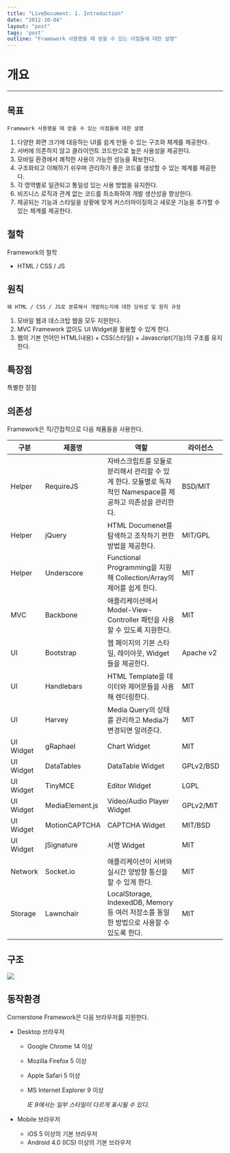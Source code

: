 ```yaml
---
title: "LiveDocument: 1. Introduction"
date: "2012-10-04"
layout: "post"
tags: 'post'
outline: "Framework 사용했을 때 얻을 수 있는 이점들에 대한 설명"
---
```


# 개요

----------

목표
---
`Framework 사용했을 때 얻을 수 있는 이점들에 대한 설명`

1. 다양한 화면 크기에 대응하는 UI를 쉽게 만들 수 있는 구조와 체계를 제공한다.
2. 서버에 의존하지 않고 클라이언트 코드만으로 높은 사용성을 제공한다.
3. 모바일 환경에서 쾌적한 사용이 가능한 성능을 확보한다.
4. 구조화되고 이해하기 쉬우며 관리하기 좋은 코드를 생성할 수 있는 체계를 제공한다.
5. 각 영역별로 일관되고 통일성 있는 사용 방법을 유지한다.
6. 비즈니스 로직과 관계 없는 코드를 최소화하여 개발 생산성을 향상한다.
7. 제공되는 기능과 스타일을 상황에 맞게 커스터마이징하고 새로운 기능을 추가할 수 있는 체계를 제공한다.

철학	
---
Framework의 철학
- HTML / CSS / JS

원칙	
---
`왜 HTML / CSS / JS로 분류해서 개발하는지에 대한 당위성 및 원칙 규정`

1. 모바일 웹과 데스크탑 웹을 모두 지원한다.
2. MVC Framework 없이도 UI Widget을 활용할 수 있게 한다.
3. 웹의 기본 언어인 HTML(내용) + CSS(스타일) + Javascript(기능)의 구조를 유지한다.

특장점
-----
특별한 장점


의존성
-----

Framework은 직/간접적으로 다음 제품들을 사용한다.

구분 | 제품명 | 역할 | 라이선스
--- | ----- | --- | ------
Helper | RequireJS | 자바스크립트를 모듈로 분리해서 관리할 수 있게 한다. 모듈별로 독자적인 Namespace를 제공하고 의존성을 관리한다. | BSD/MIT
Helper | jQuery | HTML Documenet를 탐색하고 조작하기 편한 방법을 제공한다. | MIT/GPL
Helper | Underscore | Functional Programming을 지원해 Collection/Array의 제어를 쉽게 한다. | MIT
MVC | Backbone | 애플리케이션에서 Model-View-Controller 패턴을 사용할 수 있도록 지원한다. | MIT
UI | Bootstrap | 웹 페이지의 기본 스타일, 레이아웃, Widget들을 제공한다. | Apache v2
UI | Handlebars | HTML Template을 데이터와 제어문들을 사용해 렌더링한다. | MIT
UI | Harvey | Media Query의 상태를 관리하고 Media가 변경되면 알려준다. | MIT
UI Widget | gRaphael | Chart Widget | MIT
UI Widget | DataTables | DataTable Widget | GPLv2/BSD
UI Widget | TinyMCE | Editor Widget | LGPL
UI Widget | MediaElement.js | Video/Audio Player Widget | GPLv2/MIT
UI Widget | MotionCAPTCHA | CAPTCHA Widget | MIT/BSD
UI Widget | jSignature | 서명 Widget | MIT
Network | Socket.io | 애플리케이션이 서버와 실시간 양방향 통신을 할 수 있게 한다. | MIT
Storage | Lawnchair | LocalStorage, IndexedDB, Memory 등 여러 저장소를 동일한 방법으로 사용할 수 있도록 한다. | MIT

구조
---
![](images/architecture.png?raw=true)

동작환경
------
Cornerstone Framework은 다음 브라우저를 지원한다.

* Desktop 브라우저
	* Google Chrome 14 이상
	* Mozilla Firefox 5 이상
	* Apple Safari 5 이상
	* MS Internet Explorer 9 이상
	
		_IE 9에서는 일부 스타일이 다르게 표시될 수 있다._

* Mobile 브라우저
	* iOS 5 이상의 기본 브라우저
	* Android 4.0 (ICS) 이상의 기본 브라우저
